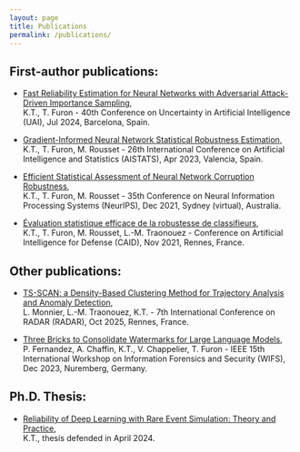 ```yaml
---
layout: page
title: Publications
permalink: /publications/
---     
```

## First-author publications:

* [Fast Reliability Estimation for Neural Networks with Adversarial Attack-Driven Importance Sampling](https://hal.science/hal-04565441), <br>  K.T., T. Furon - 40th Conference on Uncertainty in Artificial Intelligence (UAI), Jul 2024, Barcelona, Spain.

* [Gradient-Informed Neural Network Statistical Robustness Estimation](https://proceedings.mlr.press/v206/tit23a.html), <br> K.T., T. Furon, M. Rousset - 26th International Conference on Artificial Intelligence and Statistics (AISTATS), Apr 2023, Valencia, Spain.

* [Efficient Statistical Assessment of Neural Network Corruption Robustness](https://proceedings.neurips.cc/paper/2021/hash/4d215ab7508a3e089af43fb605dd27d1-Abstract.html), <br> K.T., T. Furon, M. Rousset - 35th Conference on Neural Information Processing Systems (NeurIPS), Dec 2021, Sydney (virtual), Australia.

* [Évaluation statistique efficace de la robustesse de classifieurs](https://hal.archives-ouvertes.fr/hal-03462156), <br> K.T., T. Furon, M. Rousset, L.-M. Traonouez - Conference on Artificial Intelligence for Defense (CAID), Nov 2021, Rennes, France.

## Other publications:

* [TS-SCAN: a Density-Based Clustering Method for Trajectory Analysis and Anomaly Detection](https://raw.githubusercontent.com/karimtito/karimtito.github.io/master/tsscan-1.pdf),  <br> L. Monnier, L.-M. Traonouez, K.T. - 7th International Conference on RADAR (RADAR), Oct 2025, Rennes, France.

* [Three Bricks to Consolidate Watermarks for Large Language Models](https://arxiv.org/abs/2308.00113), <br> P. Fernandez, A. Chaffin, K.T., V. Chappelier, T. Furon - IEEE 15th International Workshop on Information Forensics and Security (WIFS), Dec 2023, Nuremberg, Germany.

## Ph.D. Thesis: 

* [Reliability of Deep Learning with Rare Event Simulation: Theory and Practice](https://raw.githubusercontent.com/karimtito/karimtito.github.io/master/Tit_Karim_Phd_Thesis_final.pdf), <br> K.T., thesis defended in April 2024. 